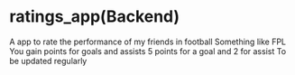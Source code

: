 # ratings_app(Backend)

A app to rate the performance of my friends in football 
Something like FPL
You gain points for goals and assists 
5 points for a goal and 2 for assist 
To be updated regularly 
